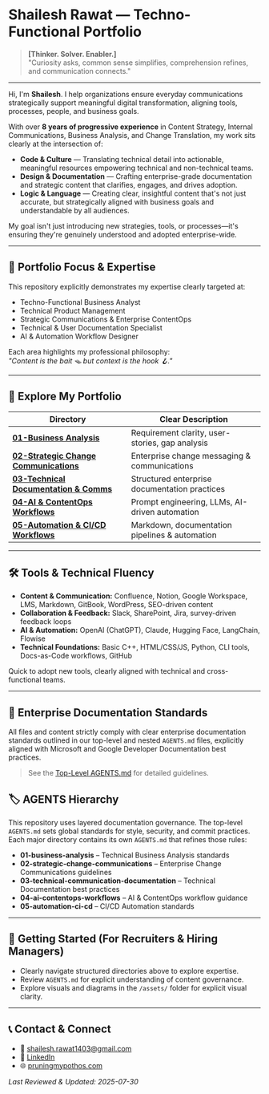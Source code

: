 # Shailesh Rawat — Techno-Functional Portfolio

> **[Thinker. Solver. Enabler.]**  
> "Curiosity asks, common sense simplifies, comprehension refines, and communication connects."

---

Hi, I'm **Shailesh**. I help organizations ensure everyday communications strategically support meaningful digital transformation, aligning tools, processes, people, and business goals.

With over **8 years of progressive experience** in Content Strategy, Internal Communications, Business Analysis, and Change Translation, my work sits clearly at the intersection of:

- **Code & Culture** — Translating technical detail into actionable, meaningful resources empowering technical and non-technical teams.
- **Design & Documentation** — Crafting enterprise-grade documentation and strategic content that clarifies, engages, and drives adoption.
- **Logic & Language** — Creating clear, insightful content that's not just accurate, but strategically aligned with business goals and understandable by all audiences.

My goal isn't just introducing new strategies, tools, or processes—it's ensuring they're genuinely understood and adopted enterprise-wide.

---

## 🎯 **Portfolio Focus & Expertise**

This repository explicitly demonstrates my expertise clearly targeted at:

- Techno-Functional Business Analyst  
- Technical Product Management  
- Strategic Communications & Enterprise ContentOps  
- Technical & User Documentation Specialist  
- AI & Automation Workflow Designer  

Each area highlights my professional philosophy:  
_"Content is the bait 🪤 but context is the hook 🪝."_

---

## 📂 **Explore My Portfolio**

| Directory | Clear Description |
|-----------|-------------------|
| **[01-Business Analysis](01-business-analysis)** | Requirement clarity, user-stories, gap analysis |
| **[02-Strategic Change Communications](02-strategic-change-communications)** | Enterprise change messaging & communications |
| **[03-Technical Documentation & Comms](03-technical-communication-documentation)** | Structured enterprise documentation practices |
| **[04-AI & ContentOps Workflows](04-ai-contentops-workflows)** | Prompt engineering, LLMs, AI-driven automation |
| **[05-Automation & CI/CD Workflows](05-automation-ci-cd)** | Markdown, documentation pipelines & automation |

---

## 🛠️ **Tools & Technical Fluency**

- **Content & Communication:** Confluence, Notion, Google Workspace, LMS, Markdown, GitBook, WordPress, SEO-driven content
- **Collaboration & Feedback:** Slack, SharePoint, Jira, survey-driven feedback loops
- **AI & Automation:** OpenAI (ChatGPT), Claude, Hugging Face, LangChain, Flowise
- **Technical Foundations:** Basic C++, HTML/CSS/JS, Python, CLI tools, Docs-as-Code workflows, GitHub

Quick to adopt new tools, clearly aligned with technical and cross-functional teams.

---

## 📜 **Enterprise Documentation Standards**

All files and content strictly comply with clear enterprise documentation standards outlined in our top-level and nested `AGENTS.md` files, explicitly aligned with Microsoft and Google Developer Documentation best practices.

> See the [Top-Level AGENTS.md](AGENTS.md) for detailed guidelines.

## 🏷️ **AGENTS Hierarchy**

This repository uses layered documentation governance. The top-level `AGENTS.md` sets global standards for style, security, and commit practices. Each major directory contains its own `AGENTS.md` that refines those rules:

- **01-business-analysis** – Technical Business Analysis standards
- **02-strategic-change-communications** – Enterprise Change Communications guidelines
- **03-technical-communication-documentation** – Technical Documentation best practices
- **04-ai-contentops-workflows** – AI & ContentOps workflow guidance
- **05-automation-ci-cd** – CI/CD Automation standards

---

## 🛟 **Getting Started (For Recruiters & Hiring Managers)**

- Clearly navigate structured directories above to explore expertise.
- Review `AGENTS.md` for explicit understanding of content governance.
- Explore visuals and diagrams in the `/assets/` folder for explicit visual clarity.

---

## 📞 **Contact & Connect**

- 📧 [shailesh.rawat1403@gmail.com](mailto:shailesh.rawat1403@gmail.com)  
- 🔗 [LinkedIn](https://www.linkedin.com/in/shaileshrawat1403/)  
- 🌐 [pruningmypothos.com](https://www.pruningmypothos.com)  

_Last Reviewed & Updated: 2025-07-30_
